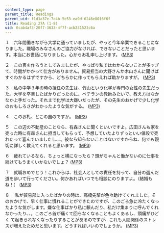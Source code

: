 ```yaml
---
content_type: page
parent_title: Readings
parent_uid: f1d1a37e-7c4b-5e53-ea9d-6246e8016f6f
title: Reading 27A (1-8)
uid: 0cab4af3-20f7-3633-4f7f-acb231523c6a
---
```


１　六年間働きながら大学に通っていましたが、やっと今年卒業できることになりました。職場のみなさんのご協力がなければ、できないことだったと思います。本当にお世話になりました。心からお礼申し上げます。 ([MP3](/ans7870/21f/21f.505/f05/audio/Lesson27A-1.mp3))

２　この表を作ろうとしてみましたが、やっぱり私ではわからないことが多すぎて、時間がかかって仕方がありません。貿易担当の大野さんか木山さんに聞けばすぐわかるはずですから、どちらかに作ってもらえれば助かりますが。 ([MP3](/ans7870/21f/21f.505/f05/audio/Lesson27A-2.mp3))

３　私の中学３年の時の担任の先生は、竹山という化学が専門の女性の先生だった。大学を卒業したばかりだったのに、ベテランの教師みたいで、教え方はなかなか上手だった。それまで化学は大嫌いだったが、その先生のおかげで少し化学のおもしろさがわかったような気がする。 ([MP3](/ans7870/21f/21f.505/f05/audio/Lesson27A-3.mp3))

４　このお札、どこの国のですか。 ([MP3](/ans7870/21f/21f.505/f05/audio/Lesson27A-4.mp3))

５　この辺の不動産のことなら、有森さんに聞くといいですよ。広田さんも家を売った時に有森さんに担当してもらって、予想していたよりずっといい値段で売れたって喜んでいましたし、、。彼なら知らないことはないですからね、何でも親切に詳しく教えてくれると思います。 ([MP3](/ans7870/21f/21f.505/f05/audio/Lesson27A-5.mp3))

６　疲れているなら、ちょっと横になったら？頭がちゃんと働かないのに仕事を続けてもうまくいかないでしょ？ ([MP3](/ans7870/21f/21f.505/f05/audio/Lesson27A-6.mp3))

７　就職おめでとう！これからは、社会人としての責任を持って、自分の選んだ道を歩いて行ってください。何かあればいつでも相談にのりますよ。（結婚もね！） ([MP3](/ans7870/21f/21f.505/f05/audio/Lesson27A-7.mp3))

８　 私が貿易部に入ったばかりの時は、高橋先輩が色々助けてくれました。そのおかげで、早く仕事に慣れることができたのですが、このごろ急に冷たくなっ　たような気がします。嫌な仕事ばかり私に頼んだり、私だけ集まりに呼んでくれなかったり、、。このごろ首が痛くて回らなくなることもよくあるし、頭痛がひどく て起きられなくなったりすることがあるのですが、これも人間関係のストレスが増えたためだと思います。どうすればいいのでしょうか。 ([MP3](/ans7870/21f/21f.505/f05/audio/Lesson27A-8.mp3))